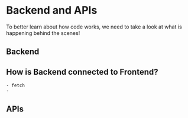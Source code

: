 <!-- THIS IS NOT FINISHED! THIS IS A FRAMEWORK USED TO ORGANIZE THE FOLLOWING INFOMATION-->
# Backend and APIs
To better learn about how code works, we need to take a look at what is happening behind the scenes!

## Backend

## How is Backend connected to Frontend?
    - fetch
    -

## APIs